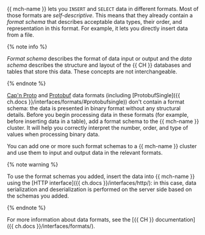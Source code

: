 {{ mch-name }} lets you `INSERT` and `SELECT` data in different formats. Most of those formats are _self-descriptive_. This means that they already contain a _format schema_ that describes acceptable data types, their order, and representation in this format. For example, it lets you directly insert data from a file.

{% note info %}

_Format schema_ describes the format of data input or output and the _data schema_ describes the structure and layout of the {{ CH }} databases and tables that store this data. These concepts are not interchangeable.

{% endnote %}

[Cap'n Proto](https://capnproto.org/) and [Protobuf](https://developers.google.com/protocol-buffers/) data formats (including [ProtobufSingle]({{ ch.docs }}/interfaces/formats/#protobufsingle)) don't contain a format schema: the data is presented in binary format without any structural details. Before you begin processing data in these formats (for example, before inserting data in a table), add a format schema to the {{ mch-name }} cluster. It will help you correctly interpret the number, order, and type of values when processing binary data.

You can add one or more such format schemas to a {{ mch-name }} cluster and use them to input and output data in the relevant formats.

{% note warning %}

To use the format schemas you added, insert the data into {{ mch-name }} using the [HTTP interface]({{ ch.docs }}/interfaces/http/): in this case, data serialization and deserialization is performed on the server side based on the schemas you added.

{% endnote %}

For more information about data formats, see the [{{ CH }} documentation]({{ ch.docs }}/interfaces/formats/).

